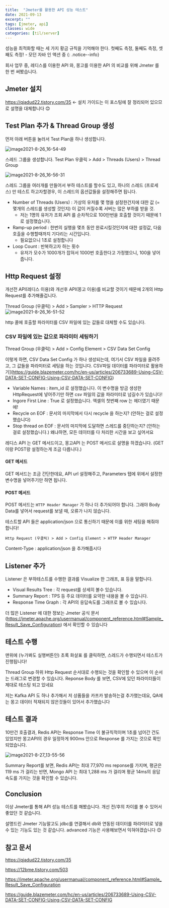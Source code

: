 ```yaml
---
title:  "Jmeter를 활용한 API 성능 테스트"
date: 2021-09-13
excerpt: ""
tags: [jmeter, api]
classes: wide
categories: [til/server]
---
```



성능을 최적화할 때는 세 가지 황금 규칙을 기억해야 한다. 첫째도 측정, 둘째도 측정, 셋째도 측정! - 모던 자바 인 액션 중
{: .notice--info}


회사 업무 중, 레디스를 이용한 API 와, 몽고를 이용한 API 의 비교를 위해 Jmeter 를 한 번 써봤습니다.


## Jmeter 설치
https://qjadud22.tistory.com/35 ← 설치 가이드는 이 포스팅에 잘 정리되어 있으므로 설명을 대체합니다 😊



## Test Plan 추가 & Thread Group 생성
먼저 아래 버튼을 눌러서 Test Plan을 하나 생성합니다.

![image2021-8-26_16-54-49](/assets/image2021-8-26_16-54-49.png)

스레드 그룹을 생성합니다.
Test Plan 우클릭 > Add > Threads (Users) > Thread Group

![image2021-8-26_16-56-31](/assets/image2021-8-26_16-56-31.png)


스레드 그룹을 여러개를 만들어서 부하 테스트를 할수도 있고, 하나의 스레드 (프로세스) 만 테스트 하고자할경우, 이 스레드의  옵션값들을 설정해주면 됩니다.

- Number of Threads (Users) : 가상의 유저를 몇 명을 설정한건지에 대한 값 (= 몇개의 스레드를 생성할 것인지) 이 값이 커질수록 서버는 많은 부하를 받을 것.
  - 저는 1명의 유저가 조회 API 를 순차적으로 100만번을 호출할 것이기 때문에 1로 설정했습니다.
- Ramp-up period : 한번의 실행을 몇초 동안 완료시킬것인지에 대한 설정값, 다음 호출을 수행할때까지 기다리는 시간입니다.
  - 필요없으니 1초로 설정합니다
- Loop Count : 반복하고자 하는 횟수
  - 유저가 모수가 1000개가 잡혀서 1000번 호출한다고 가정했으니, 100을 넣어줍니다.


## Http Request 설정


개선전 API(레디스 이용)와 개선후 API(몽고 이용)를 비교할 것이기 때문에 2개의 Http Request를 추가해줄겁니다.

Thread Group (우클릭) > Add > Sampler > HTTP Request
![image2021-8-26_16-51-52](/assets/image2021-8-26_16-51-52.png)


http 콜에 호출할 파라미터를 CSV  파일에 있는 값들로 대체할 수도 있습니다.

### CSV 파일에 있는 값으로 파라미터 세팅하기
Thread Group (우클릭) > Add > Config Element > CSV Data Set Config


이렇게 하면, CSV Data Set Config 가 하나 생성되는데, 여기서 CSV 파일을 올려주고, 그 값들을 파라미터로 세팅을 하는 것입니다.  CSV파일 데이터를 파라미터로 활용하기](https://guide.blazemeter.com/hc/en-us/articles/206733689-Using-CSV-DATA-SET-CONFIG-Using-CSV-DATA-SET-CONFIG)


- Variable Names : item_id 로 설정했습니다. 이 변수명을 방금 생성한 HttpRequest에 넣어주기만 하면 csv 파일의 값을 파라미터로 넘길수가 있습니다!
- Ingore First Line : True 로 설정했습니다. 엑셀의 첫번째 row 는 헤더였기 때문에!
- Recycle on EOF : 문서의 마지막에서 다시 recycle 을 하는지? (안하는 걸로 설정했습니다)
- Stop thread on EOF : 문서의 마지막에 도달하면 스레드를 중단하는지? (안하는 걸로 설정했습니다.) 왜냐하면, 모든 데이터를 다 처리한 시간을 보고 싶어서요


레디스 API 는 GET 메서드이고, 몽고API 는 POST 메서드로 설명을 하겠습니다. (GET 이랑 POST랑 설정하는게 조금 다릅니다.)



#### GET 메서드
GET 메서드는 조금 간단한데요, API url 설정해주고, Parameters 탭에 위에서 설정한 변수명을 넣어주기만 하면 됩니다.


#### POST 메서드
POST 메서드는 `HTTP Header Manager` 가 하나 더 추가되어야 합니다. 그래야 Body Data를 넣어서 request를 보낼 때, 오류가 나지 않습니다.

테스트할 API 들은 application/json 으로 통신하기 때문에 이를 위한 세팅을 해줘야 합니다!

```
Http Request (우클릭) > Add > Config Element > HTTP Header Manager
```
Content-Type : application/json 을 추가해줍시다


## Listener 추가
Listener 은 부하테스트를 수행한 결과를 Visualize 한 그래프, 표 등을 말합니다.

- Visual Results Tree : 각 request를 상세히 볼수 있습니다.
- Summary Report : TPS 등 주요 데이터를 요약한 내용을 볼 수 있습니다.
- Response Time Graph : 각 API의 응답속도를 그래프로 볼 수 있습니다.

더 많은 Listener 에 대한 정보는 Jmeter 공식 문서(https://jmeter.apache.org/usermanual/component_reference.html#Sample_Result_Save_Configuration) 에서 확인할 수 있습니다


## 테스트 수행


맨위에 (누가봐도 실행버튼인) 초록 화살표 를 클릭하면, 스레드가 수행되면서 테스트가 진행됩니다!



Thread Group 하위 Http Request 순서대로 수행되는 것을 확인할 수 있으며 이 순서는 드래그로 변경할 수 있습니다.
Reponse Body 를 보면, CSV에 있던 파라미터들이 제대로 테스팅 되고 있네요

저는 Kafka API 도  하나 추가해서 저 상품들을 카프카 발송하는걸 추가했는데요, QA에는 몽고 데이터 적재되지 않은것들이 있어서 추가했습니다



## 테스트 결과



10만건 호출결과, Redis API는 Response Time 이 불규칙적이며 1초를 넘어간 건도 있었지만 몽고API의 경우 일정하게 900ms 안으로 Response 를 가지는 것으로 확인되었습니다.


![image2021-8-27_13-55-56](/assets/image2021-8-27_13-55-56.png)


Summary Report를 보면, Redis API는 최대 77,970 ms reponse를 가지며, 평균은 119 ms 가 걸리는 반면, Mongo API 는 최대 1,288 ms 가 걸리며 평균 14ms의 응답속도를 가지는 것을 확인할 수 있습니다.



## Conclusion


이상 Jmeter를 통해 API 성능 테스트를 해봤습니다. 개선 전/후의 차이를 볼 수 있어서 좋았던 것 같습니다.

설명드린 Jmeter 기능말고도 jdbc를 연결해서 db와 연동된 데이터를 파라미터로 넣을 수 있는 기능도 있는 것 같습니다. advanced 기능은 사용해보면서 익혀야겠습니다 😊


## 참고 문서

https://qjadud22.tistory.com/35

https://12bme.tistory.com/503

https://jmeter.apache.org/usermanual/component_reference.html#Sample_Result_Save_Configuration

https://guide.blazemeter.com/hc/en-us/articles/206733689-Using-CSV-DATA-SET-CONFIG-Using-CSV-DATA-SET-CONFIG
